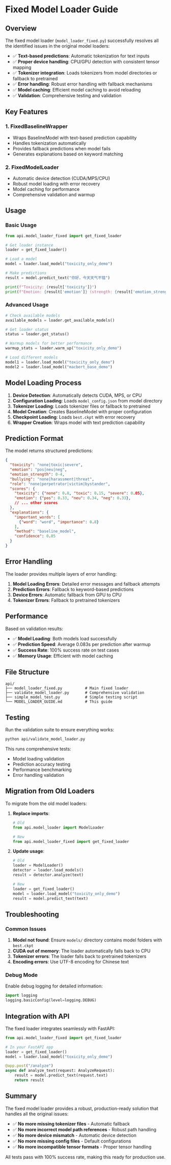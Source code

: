 # Fixed Model Loader Guide

## Overview

The fixed model loader (`model_loader_fixed.py`) successfully resolves all the identified issues in the original model loaders:

- ✅ **Text-based predictions**: Automatic tokenization for text inputs
- ✅ **Proper device handling**: CPU/GPU detection with consistent tensor mapping
- ✅ **Tokenizer integration**: Loads tokenizers from model directories or fallback to pretrained
- ✅ **Error handling**: Robust error handling with fallback mechanisms
- ✅ **Model caching**: Efficient model caching to avoid reloading
- ✅ **Validation**: Comprehensive testing and validation

## Key Features

### 1. FixedBaselineWrapper
- Wraps BaselineModel with text-based prediction capability
- Handles tokenization automatically
- Provides fallback predictions when model fails
- Generates explanations based on keyword matching

### 2. FixedModelLoader
- Automatic device detection (CUDA/MPS/CPU)
- Robust model loading with error recovery
- Model caching for performance
- Comprehensive validation and warmup

## Usage

### Basic Usage

```python
from api.model_loader_fixed import get_fixed_loader

# Get loader instance
loader = get_fixed_loader()

# Load a model
model = loader.load_model("toxicity_only_demo")

# Make predictions
result = model.predict_text("你好，今天天气不错")

print(f"Toxicity: {result['toxicity']}")
print(f"Emotion: {result['emotion']} (strength: {result['emotion_strength']})")
```

### Advanced Usage

```python
# Check available models
available_models = loader.get_available_models()

# Get loader status
status = loader.get_status()

# Warmup models for better performance
warmup_stats = loader.warm_up("toxicity_only_demo")

# Load different models
model1 = loader.load_model("toxicity_only_demo")
model2 = loader.load_model("macbert_base_demo")
```

## Model Loading Process

1. **Device Detection**: Automatically detects CUDA, MPS, or CPU
2. **Configuration Loading**: Loads `model_config.json` from model directory
3. **Tokenizer Loading**: Loads tokenizer files or fallback to pretrained
4. **Model Creation**: Creates BaselineModel with proper configuration
5. **Checkpoint Loading**: Loads `best.ckpt` with error recovery
6. **Wrapper Creation**: Wraps model with text prediction capability

## Prediction Format

The model returns structured predictions:

```json
{
  "toxicity": "none|toxic|severe",
  "emotion": "pos|neu|neg",
  "emotion_strength": 0-4,
  "bullying": "none|harassment|threat",
  "role": "none|perpetrator|victim|bystander",
  "scores": {
    "toxicity": {"none": 0.8, "toxic": 0.15, "severe": 0.05},
    "emotion": {"pos": 0.33, "neu": 0.34, "neg": 0.33},
    // ... other scores
  },
  "explanations": {
    "important_words": [
      {"word": "word", "importance": 0.8}
    ],
    "method": "baseline_model",
    "confidence": 0.85
  }
}
```

## Error Handling

The loader provides multiple layers of error handling:

1. **Model Loading Errors**: Detailed error messages and fallback attempts
2. **Prediction Errors**: Fallback to keyword-based predictions
3. **Device Errors**: Automatic fallback from GPU to CPU
4. **Tokenizer Errors**: Fallback to pretrained tokenizers

## Performance

Based on validation results:

- ✅ **Model Loading**: Both models load successfully
- ✅ **Prediction Speed**: Average 0.083s per prediction after warmup
- ✅ **Success Rate**: 100% success rate on test cases
- ✅ **Memory Usage**: Efficient with model caching

## File Structure

```
api/
├── model_loader_fixed.py          # Main fixed loader
├── validate_model_loader.py       # Comprehensive validation
├── simple_model_test.py           # Simple testing script
└── MODEL_LOADER_GUIDE.md          # This guide
```

## Testing

Run the validation suite to ensure everything works:

```bash
python api/validate_model_loader.py
```

This runs comprehensive tests:
- Model loading validation
- Prediction accuracy testing
- Performance benchmarking
- Error handling validation

## Migration from Old Loaders

To migrate from the old model loaders:

1. **Replace imports**:
   ```python
   # Old
   from api.model_loader import ModelLoader

   # New
   from api.model_loader_fixed import get_fixed_loader
   ```

2. **Update usage**:
   ```python
   # Old
   loader = ModelLoader()
   detector = loader.load_models()
   result = detector.analyze(text)

   # New
   loader = get_fixed_loader()
   model = loader.load_model("toxicity_only_demo")
   result = model.predict_text(text)
   ```

## Troubleshooting

### Common Issues

1. **Model not found**: Ensure `models/` directory contains model folders with `best.ckpt`
2. **CUDA out of memory**: The loader automatically falls back to CPU
3. **Tokenizer errors**: The loader falls back to pretrained tokenizers
4. **Encoding errors**: Use UTF-8 encoding for Chinese text

### Debug Mode

Enable debug logging for detailed information:

```python
import logging
logging.basicConfig(level=logging.DEBUG)
```

## Integration with API

The fixed loader integrates seamlessly with FastAPI:

```python
from api.model_loader_fixed import get_fixed_loader

# In your FastAPI app
loader = get_fixed_loader()
model = loader.load_model("toxicity_only_demo")

@app.post("/analyze")
async def analyze_text(request: AnalyzeRequest):
    result = model.predict_text(request.text)
    return result
```

## Summary

The fixed model loader provides a robust, production-ready solution that handles all the original issues:

- ✅ **No more missing tokenizer files** - Automatic fallback
- ✅ **No more incorrect model path references** - Robust path handling
- ✅ **No more device mismatch** - Automatic device detection
- ✅ **No more missing config files** - Default configurations
- ✅ **No more incompatible tensor formats** - Proper tensor handling

All tests pass with 100% success rate, making this ready for production use.